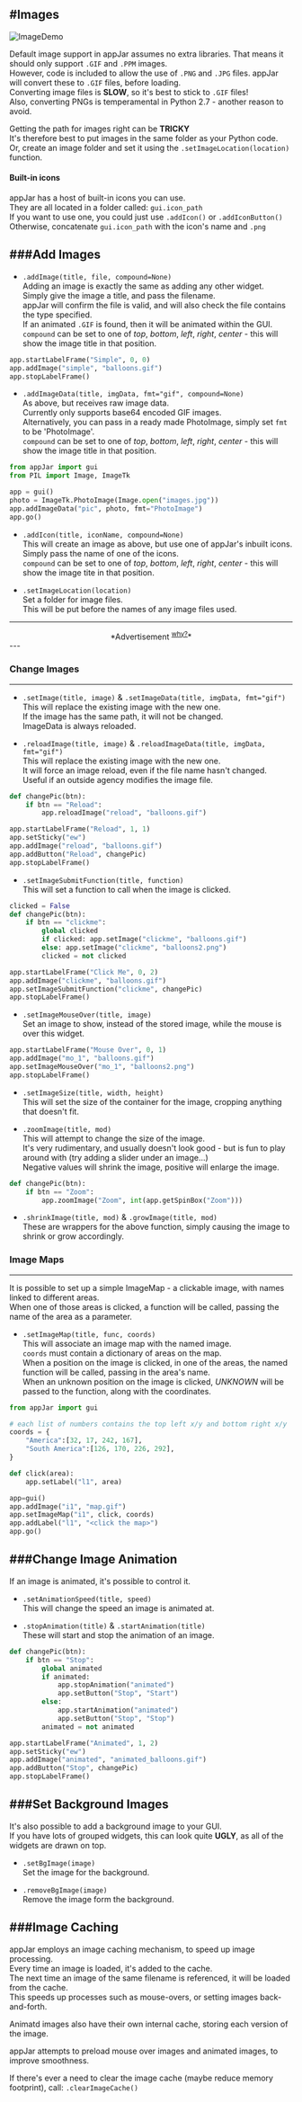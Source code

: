 #Images
---
![ImageDemo](img/imageDemo.png)  

Default image support in appJar assumes no extra libraries. That means it should only support `.GIF` and `.PPM` images.  
However, code is included to allow the use of `.PNG` and `.JPG` files. appJar will convert these to `.GIF` files, before loading.  
Converting image files is **SLOW**, so it's best to stick to `.GIF` files!  
Also, converting PNGs is temperamental in Python 2.7 - another reason to avoid.  

Getting the path for images right can be **TRICKY**  
It's therefore best to put images in the same folder as your Python code.  
Or, create an image folder and set it using the `.setImageLocation(location)` function.  

#### Built-in icons
appJar has a host of built-in icons you can use.  
They are all located in a folder called: `gui.icon_path`  
If you want to use one, you could just use `.addIcon()` or `.addIconButton()`  
Otherwise, concatenate `gui.icon_path` with the icon's name and `.png`  

###Add Images
---

* `.addImage(title, file, compound=None)`  
    Adding an image is exactly the same as adding any other widget.  
    Simply give the image a title, and pass the filename.  
    appJar will confirm the file is valid, and will also check the file contains the type specified.  
    If an animated `.GIF` is found, then it will be animated within the GUI.  
    `compound` can be set to one of *top*, *bottom*, *left*, *right*, *center* - this will show the image title in that position.  

```python
app.startLabelFrame("Simple", 0, 0)
app.addImage("simple", "balloons.gif")
app.stopLabelFrame()
```

* `.addImageData(title, imgData, fmt="gif", compound=None)`  
    As above, but receives raw image data.  
    Currently only supports base64 encoded GIF images.  
    Alternatively, you can pass in a ready made PhotoImage, simply set `fmt` to be 'PhotoImage'.  
    `compound` can be set to one of *top*, *bottom*, *left*, *right*, *center* - this will show the image title in that position.  

```python
from appJar import gui 
from PIL import Image, ImageTk

app = gui()
photo = ImageTk.PhotoImage(Image.open("images.jpg"))
app.addImageData("pic", photo, fmt="PhotoImage")
app.go()
```

* `.addIcon(title, iconName, compound=None)`  
    This will create an image as above, but use one of appJar's inbuilt icons.  
    Simply pass the name of one of the icons.  
    `compound` can be set to one of *top*, *bottom*, *left*, *right*, *center* - this will show the image tite in that position.  

* `.setImageLocation(location)`  
    Set a folder for image files.  
    This will be put before the names of any image files used.  

---
<div style='text-align: center;'>
*Advertisement&nbsp;<sup><a href="/advertising">why?</a></sup>*
<script async src="//pagead2.googlesyndication.com/pagead/js/adsbygoogle.js"></script>
<ins class="adsbygoogle"
    style="display:block"
    data-ad-format="fluid"
    data-ad-layout-key="-gw-13-4l+6+pt"
    data-ad-client="ca-pub-6185596049817878"
    data-ad-slot="5627392164"></ins>
<script>(adsbygoogle = window.adsbygoogle || []).push({});</script>
</div>
---

### Change Images
---
* `.setImage(title, image)` & `.setImageData(title, imgData, fmt="gif")`  
    This will replace the existing image with the new one.  
    If the image has the same path, it will not be changed.  
    ImageData is always reloaded.  

* `.reloadImage(title, image)` & `.reloadImageData(title, imgData, fmt="gif")`  
    This will replace the existing image with the new one.  
    It will force an image reload, even if the file name hasn't changed.  
    Useful if an outside agency modifies the image file.  

```python
def changePic(btn):
    if btn == "Reload":
        app.reloadImage("reload", "balloons.gif")

app.startLabelFrame("Reload", 1, 1)
app.setSticky("ew")
app.addImage("reload", "balloons.gif")
app.addButton("Reload", changePic)
app.stopLabelFrame()
```

* `.setImageSubmitFunction(title, function)`  
    This will set a function to call when the image is clicked.  

```python
clicked = False
def changePic(btn):
    if btn == "clickme":
        global clicked
        if clicked: app.setImage("clickme", "balloons.gif")
        else: app.setImage("clickme", "balloons2.png")
        clicked = not clicked

app.startLabelFrame("Click Me", 0, 2)
app.addImage("clickme", "balloons.gif")
app.setImageSubmitFunction("clickme", changePic)
app.stopLabelFrame()
```

* `.setImageMouseOver(title, image)`  
    Set an image to show, instead of the stored image, while the mouse is over this widget.  

```python
app.startLabelFrame("Mouse Over", 0, 1)
app.addImage("mo_1", "balloons.gif")
app.setImageMouseOver("mo_1", "balloons2.png")
app.stopLabelFrame()
```

* `.setImageSize(title, width, height)`  
    This will set the size of the container for the image, cropping anything that doesn't fit.  

* `.zoomImage(title, mod)`  
    This will attempt to change the size of the image.  
    It's very rudimentary, and usually doesn't look good - but is fun to play around with (try adding a slider under an image...)  
    Negative values will shrink the image, positive will enlarge the image.  

```python
def changePic(btn):
    if btn == "Zoom":
        app.zoomImage("Zoom", int(app.getSpinBox("Zoom")))
```


* `.shrinkImage(title, mod)` & `.growImage(title, mod)`  
    These are wrappers for the above function, simply causing the image to shrink or grow accordingly.

### Image Maps
---
It is possible to set up a simple ImageMap - a clickable image, with names linked to different areas.  
When one of those areas is clicked, a function will be called, passing the name of the area as a parameter.  

* `.setImageMap(title, func, coords)`  
    This will associate an image map with the named image.  
    `coords` must contain a dictionary of areas on the map.  
    When a position on the image is clicked, in one of the areas, the named function will be called, passing in the area's name.  
    When an unknown position on the image is clicked, *UNKNOWN* will be passed to the function, along with the coordinates.  

```python
from appJar import gui

# each list of numbers contains the top left x/y and bottom right x/y
coords = {
    "America":[32, 17, 242, 167],
    "South America":[126, 170, 226, 292],
}

def click(area):
    app.setLabel("l1", area)

app=gui()
app.addImage("i1", "map.gif")
app.setImageMap("i1", click, coords)
app.addLabel("l1", "<click the map>")
app.go()
```

###Change Image Animation
---
If an image is animated, it's possible to control it.

* `.setAnimationSpeed(title, speed)`  
    This will change the speed an image is animated at.

* `.stopAnimation(title)` & `.startAnimation(title)`  
    These will start and stop the animation of an image.

```python
def changePic(btn):
    if btn == "Stop":
        global animated
        if animated:
            app.stopAnimation("animated")
            app.setButton("Stop", "Start")
        else:
            app.startAnimation("animated")
            app.setButton("Stop", "Stop")
        animated = not animated

app.startLabelFrame("Animated", 1, 2)
app.setSticky("ew")
app.addImage("animated", "animated_balloons.gif")
app.addButton("Stop", changePic)
app.stopLabelFrame()
```

###Set Background Images
---
It's also possible to add a background image to your GUI.  
If you have lots of grouped widgets, this can look quite **UGLY**, as all of the widgets are drawn on top.  

* `.setBgImage(image)`  
    Set the image for the background.

* `.removeBgImage(image)`  
    Remove the image form the background.

###Image Caching
---
appJar employs an image caching mechanism, to speed up image processing.  
Every time an image is loaded, it's added to the cache.  
The next time an image of the same filename is referenced, it will be loaded from the cache.  
This speeds up processes such as mouse-overs, or setting images back-and-forth.  

Animatd images also have their own internal cache, storing each version of the image.  

appJar attempts to preload mouse over images and animated images, to improve smoothness.  

If there's ever a need to clear the image cache (maybe reduce memory footprint), call: `.clearImageCache()`  
